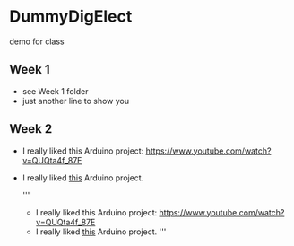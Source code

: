 # DummyDigElect
demo for class


## Week 1
- see Week 1 folder
 - just another line to show you

## Week 2
- I really liked this Arduino project: https://www.youtube.com/watch?v=QUQta4f_87E
- I really liked [this](https://www.youtube.com/watch?v=QUQta4f_87E) Arduino project. 

    ''' 
    - I really liked this Arduino project: https://www.youtube.com/watch?v=QUQta4f_87E
    - I really liked [this](https://www.youtube.com/watch?v=QUQta4f_87E) Arduino project. 
  '''


